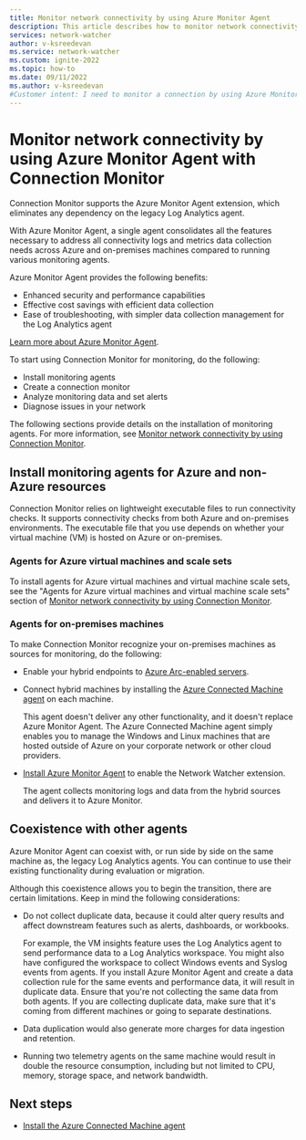 ```yaml
---
title: Monitor network connectivity by using Azure Monitor Agent
description: This article describes how to monitor network connectivity in Connection Monitor by using Azure Monitor Agent.
services: network-watcher
author: v-ksreedevan
ms.service: network-watcher
ms.custom: ignite-2022
ms.topic: how-to
ms.date: 09/11/2022
ms.author: v-ksreedevan
#Customer intent: I need to monitor a connection by using Azure Monitor Agent.
---
```


# Monitor network connectivity by using Azure Monitor Agent with Connection Monitor

Connection Monitor supports the Azure Monitor Agent extension, which eliminates any dependency on the legacy Log Analytics agent. 

With Azure Monitor Agent, a single agent consolidates all the features necessary to address all connectivity logs and metrics data collection needs across Azure and on-premises machines compared to running various monitoring agents. 

Azure Monitor Agent provides the following benefits:
* Enhanced security and performance capabilities
* Effective cost savings with efficient data collection
* Ease of troubleshooting, with simpler data collection management for the Log Analytics agent 

[Learn more about Azure Monitor Agent](../azure-monitor/agents/agents-overview.md).

To start using Connection Monitor for monitoring, do the following:
* Install monitoring agents
* Create a connection monitor
* Analyze monitoring data and set alerts
* Diagnose issues in your network

The following sections provide details on the installation of monitoring agents. For more information, see [Monitor network connectivity by using Connection Monitor](connection-monitor-overview.md).

## Install monitoring agents for Azure and non-Azure resources

Connection Monitor relies on lightweight executable files to run connectivity checks. It supports connectivity checks from both Azure and on-premises environments. The executable file that you use depends on whether your virtual machine (VM) is hosted on Azure or on-premises.

### Agents for Azure virtual machines and scale sets

To install agents for Azure virtual machines and virtual machine scale sets, see the "Agents for Azure virtual machines and virtual machine scale sets" section of [Monitor network connectivity by using Connection Monitor](connection-monitor-overview.md#agents-for-azure-virtual-machines-and-virtual-machine-scale-sets).

### Agents for on-premises machines

To make Connection Monitor recognize your on-premises machines as sources for monitoring, do the following: 

* Enable your hybrid endpoints to [Azure Arc-enabled servers](../azure-arc/overview.md).

* Connect hybrid machines by installing the [Azure Connected Machine agent](../azure-arc/servers/overview.md) on each machine.

  This agent doesn't deliver any other functionality, and it doesn't replace Azure Monitor Agent. The Azure Connected Machine agent simply enables you to manage the Windows and Linux machines that are hosted outside of Azure on your corporate network or other cloud providers. 

* [Install Azure Monitor Agent](../azure-monitor/agents/agents-overview.md) to enable the Network Watcher extension.

  The agent collects monitoring logs and data from the hybrid sources and delivers it to Azure Monitor.

## Coexistence with other agents

Azure Monitor Agent can coexist with, or run side by side on the same machine as, the legacy Log Analytics agents. You can continue to use their existing functionality during evaluation or migration. 

Although this coexistence allows you to begin the transition, there are certain limitations. Keep in mind the following considerations:

* Do not collect duplicate data, because it could alter query results and affect downstream features such as alerts, dashboards, or workbooks. 

   For example, the VM insights feature uses the Log Analytics agent to send performance data to a Log Analytics workspace. You might also have configured the workspace to collect Windows events and Syslog events from agents. If you install Azure Monitor Agent and create a data collection rule for the same events and performance data, it will result in duplicate data. Ensure that you're not collecting the same data from both agents. If you are collecting duplicate data, make sure that it's coming from different machines or going to separate destinations.

* Data duplication would also generate more charges for data ingestion and retention.

* Running two telemetry agents on the same machine would result in double the resource consumption, including but not limited to CPU, memory, storage space, and network bandwidth.

## Next steps 

- [Install the Azure Connected Machine agent](connection-monitor-connected-machine-agent.md)

